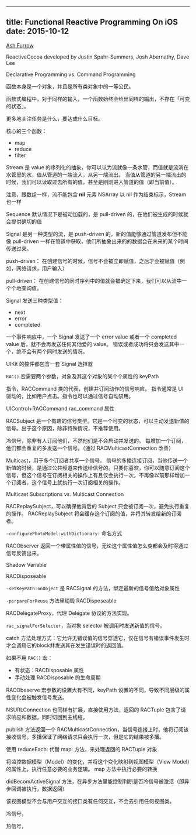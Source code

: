 -----
title: Functional Reactive Programming On iOS
date: 2015-10-12
-----

[Ash Furrow](https://github.com/ashfurrow)

ReactiveCocoa developed by Justin Spahr-Summers, Josh Abernathy, Dave Lee

<!---more--->

Declarative Programming vs. Command Programming

函数本身是一个对象，并且是所有类对象中的一等公民。

函数式编程中，对于同样的输入，一个函数始终会给出同样的输出，不存在「可变的状态」。

更多地关注任务是什么，要达成什么目标。

核心的三个函数：
* map
* reduce
* filter

Stream 是 value 的序列化的抽象，你可以认为流就像一条水管，而值就是流淌在水管里的水，值从管道的一端流入，从另一端流出。
当值从管道的另一端流出的时候，我们可以读取过去所有的值，甚至是刚刚进入管道的值（即当前值）。

注意，跟数组一样，流不能包含 **nil** 元素
NSArray 以 nil 作为结束标示，Stream 也一样

Sequence 默认情况下是被动加载的，是 pull-driven 的，在他们被生成的时候就会提供确切的值

Signal 是另一种类型的流，是 push-driven 的，新的值能够通过管道发布但不能像 pull-driven 一样在管道中获取，他们所抽象出来的的数据会在未来的某个时间传送过来。

push-driven： 在创建信号的时候，信号不会被立即赋值，之后才会被赋值（例如，网络请求，用户输入）

pull-driven： 在创建信号的同时序列中的值就会被确定下来，我们可以从流中一个个地查询值。

Signal 发送三种类型值：
- next
- error
- completed

一个事件响应中，一个 Signal 发送了一个 error value 或者一个 completed value 后，就不会再发送任何其他爱的 value。
错误或者成功将只会发送其中一个，绝不会有两个同时发送的情况。

UIKit 的控件都包含一套 Signal 选择器

`RAC()` 宏需要两个参数，对象及其这个对象的某个个属性的 keyPath

指令，RACCommand 类的代表，创建并订阅动作的信号响应。
指令通常是 UI 驱动的，比如用户点击。指令也可以通过信号自动禁用。

UIControl+RACCommand
rac_command 属性

RACSubject 是一个有趣的信号类型。它是一个可变的状态，可以主动发送新值的信号。出于这个原因，除非特殊情况，不推荐使用。

冷信号，除非有人订阅他们，不然他们是不会启动并发送的。
每增加一个订阅，他们都会重复的多发送一个信号。（通过 RACMulticastConnection 改善）

Multicast，用于多个订阅者共享一个信号。
信号的多播连接订阅，当他传送一个新值的时候，是通过公共频道来传送给信号的。只要你喜欢，你可以随意订阅这个信号，但这个信号在订阅相关的操作上有且仅会执行一次，不再像以前那样增加一个订阅者，这个信号上就执行一次订阅相关的操作。

Multicast Subscriptions vs. Multicast Connection

RACReplaySubject，可以确保他背后的 Subject 只会被订阅一次，避免执行重复的操作。
RACReplaySubject 将会缓存这个订阅的值，并将其转发给新的订阅者。

`-configurePhotoModel:withDictionary:` 命名方式

RACObserver 返回一个带属性值的信号，无论这个属性值怎么变都会及时得通过信号反馈出来。

Shadow Variable

RACDisposeable

`-setKeyPath:onObject` 是 RACSignal 的方法，绑定最新的信号值给对象属性

`-perpareForReuse` 方法里销毁 RACDisposeable

RACDelegateProxy，代理 Delegate 协议的方法实现。

`rac_signalForSelector`，当对象 selector 被调用时发送新值的信号。

catch 方法处理方式：它允许无错误值的信号穿透它，仅在信号有错误事件发生时才会调用它的block并发送其在发生错误时的返回值。

如果不用 `RAC()` 宏：
- 有状态：RACDisposable 属性
- 手动处理 RACDisposable 的生命周期

RACObeserve 宏参数的设置大有不同，keyPath 设置的不同，导致不同层级的属性变化会被触发信号发送。

NSURLConnection 也同样有扩展，直接使用方法，返回的 RACTuple 包含了请求响应和数据，同时切回到主线程。

publish 方法返回一个 RACMulticastConnection，当信号连接上时，他将订阅该接收信号。多播保证了网络请求只会执行一次，但是它的结果被多播。

使用 reduceEach: 代替 map: 方法，来处理返回的 RACTuple 对象

将监控数据模型（Model）的变化，并将这个变化映射到视图模型（View Model）的属性上，执行任意必要的业务逻辑。
map 方法中执行必要的转换

didBecomActiveSignal 方法，在异步方法里能控制判断是否冷信号被激活（即异步回调被执行，数据返回）

该视图模型不会与用户交互的接口类有任何交互，不会去引用任何视图类。

冷信号，

热信号，